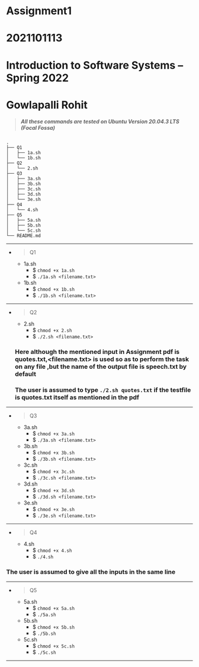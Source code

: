 # Assignment1 
# 2021101113
# Introduction to Software Systems – Spring 2022
# Gowlapalli Rohit
>##### All these commands are tested on Ubuntu Version 20.04.3 LTS (Focal Fossa) 
```
.
├── Q1
│   ├── 1a.sh
│   └── 1b.sh
├── Q2
│   └── 2.sh
├── Q3
│   ├── 3a.sh
│   ├── 3b.sh
│   ├── 3c.sh
│   ├── 3d.sh
│   └── 3e.sh
├── Q4
│   └── 4.sh
├── Q5
│   ├── 5a.sh
│   ├── 5b.sh
│   └── 5c.sh
└── README.md
```


---------------------------------------------------------------

* >Q1  
    * 1a.sh  
        * $ `chmod +x 1a.sh`
        * $ `./1a.sh <filename.txt>` 
    * 1b.sh  
        * $ `chmod +x 1b.sh`
        * $ `./1b.sh <filename.txt>` 

---------------------------------------------------------------

* >Q2
    * 2.sh
        * $ `chmod +x 2.sh`
        * $ `./2.sh <filename.txt>` 

  ### Here although the mentioned input in Assignment pdf is quotes.txt,<filename.txt> is used so as to perform the task on any file ,but the name of the output file is speech.txt by default


  ### The user is assumed to type `./2.sh quotes.txt` if the testfile is quotes.txt itself as mentioned in the pdf

---------------------------------------------------------------

* >Q3
    * 3a.sh
        * $ `chmod +x 3a.sh`
        * $ `./3a.sh <filename.txt>` 
    * 3b.sh
        * $ `chmod +x 3b.sh`
        * $ `./3b.sh <filename.txt>` 
    * 3c.sh
        * $ `chmod +x 3c.sh`
        * $ `./3c.sh <filename.txt>` 
    * 3d.sh
        * $ `chmod +x 3d.sh`
        * $ `./3d.sh <filename.txt>` 
    * 3e.sh
        * $ `chmod +x 3e.sh`
        * $ `./3e.sh <filename.txt>` 

-------------------------------------------------------        

* >Q4
    * 4.sh        
        * $ `chmod +x 4.sh`
        * $ `./4.sh` 
### The user is assumed to give all the inputs in the same line
-------------------------------------------------------
* >Q5
    * 5a.sh
        * $ `chmod +x 5a.sh`
        * $ `./5a.sh`
    * 5b.sh
        * $ `chmod +x 5b.sh`
        * $ `./5b.sh` 
    * 5c.sh
        * $ `chmod +x 5c.sh`
        * $ `./5c.sh` 

-------------------------------------------------------







       